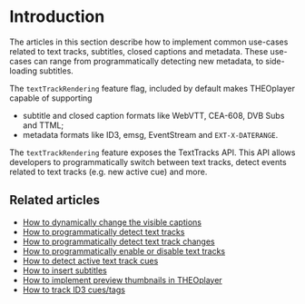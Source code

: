 # Introduction

The articles in this section describe how to implement common use-cases related to text tracks, subtitles, closed captions and metadata. These use-cases can range from programmatically detecting new metadata, to side-loading subtitles.

The `textTrackRendering` feature flag, included by default makes THEOplayer capable of supporting

- subtitle and closed caption formats like WebVTT, CEA-608, DVB Subs and TTML;
- metadata formats like ID3, emsg, EventStream and `EXT-X-DATERANGE`.

The `textTrackRendering` feature exposes the TextTracks API. This API allows developers to programmatically switch between text tracks, detect events related to text tracks (e.g. new active cue) and more.

## Related articles

- [How to dynamically change the visible captions](../../how-to-guides/10-texttrack/01-how-to-dynamically-change-the-visible-captions.md)
- [How to programmatically detect text tracks](../../how-to-guides/10-texttrack/02-how-to-programmatically-detect-text-tracks.md)
- [How to programmatically detect text track changes](07-how-to-detect-text-track-changes.md)
- [How to programmatically enable or disable text tracks](../../how-to-guides/10-texttrack/03-how-to-programmatically-disable-text-tracks.md)
- [How to detect active text track cues](08-how-to-detect-active-text-track-cues.md)
- [How to insert subtitles](../../how-to-guides/10-texttrack/04-how-to-insert-subtitles.md)
- [How to implement preview thumbnails in THEOplayer](../../how-to-guides/10-texttrack/05-how-to-implement-preview-thumbnails.md)
- [How to track ID3 cues/tags](../../how-to-guides/10-texttrack/06-how-to-track-id3-cues-tags.md)
